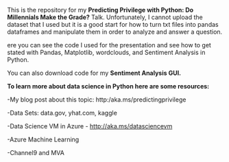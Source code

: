 This is the repository for my <b>Predicting Privilege with Python: Do Millennials Make the Grade?</b> Talk. Unfortunately, I cannot upload the dataset that I used but it is a good start for how to turn txt files into pandas dataframes and manipulate them in order to analyze and answer a question. 

ere you can see the code I used for the presentation and see how to get stated with Pandas, Matplotlib, wordclouds, and Sentiment Analysis in Python.

You can also download code for my <b>Sentiment Analysis GUI.</b> 

<b>To learn more about data science in Python here are some resources:</b>

-My blog post about this topic: http:/aka.ms/predictingprivilege

-Data Sets: data.gov, yhat.com, kaggle 

-Data Science VM in Azure  - http://aka.ms/datasciencevm

-Azure Machine Learning 

-Channel9 and MVA

